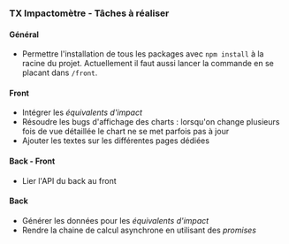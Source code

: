 ### TX Impactomètre - Tâches à réaliser

#### Général
- Permettre l'installation de tous les packages avec `npm install` à la racine du projet. Actuellement il faut aussi lancer la commande en se placant dans  `/front`.

#### Front
- Intégrer les _équivalents d'impact_
- Résoudre les bugs d'affichage des charts : lorsqu'on change plusieurs fois de vue détaillée le chart ne se met parfois pas à jour
- Ajouter les textes sur les différentes pages dédiées

#### Back - Front
- Lier l'API du back au front

#### Back
- Générer les données pour les _équivalents d'impact_
- Rendre la chaine de calcul asynchrone en utilisant des _promises_
